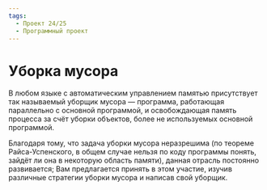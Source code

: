 ```yaml
---
tags:
  - Проект 24/25
  - Программный проект
---
```


# Уборка мусора

В любом языке с автоматическим управлением памятью присутствует так называемый
уборщик мусора &mdash; программа, работающая параллельно с основной программой,
и освобождающая память процесса за счёт уборки объектов, более не используемых
основной программой.

Благодаря тому, что задача уборки мусора неразрешима (по теореме
Райса-Успенского, в общем случае нельзя по коду программы понять, зайдёт ли она
в некоторую область памяти), данная отрасль постоянно развивается; Вам
предлагается принять в этом участие, изучив различные стратегии уборки мусора и
написав свой уборщик.

